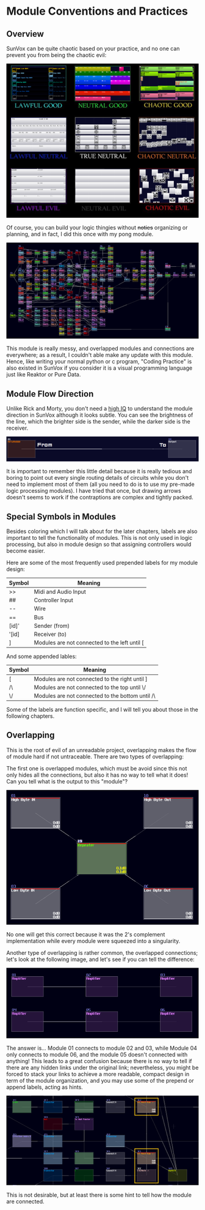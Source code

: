 # Module Conventions and Practices
## Overview
SunVox can be quite chaotic based on your practice, and no one can prevent you from being the chaotic evil:

![](../images/memes/Alignment_Chart_of_SunVox_Pattern.png)

Of course, you can build your logic thingies without ~~noties~~ organizing or planning, and in fact, I did this once with my pong module. 

![The Internal of My Pong Module](../images/module_flows/the_messy_pong_module.png)

This module is really messy, and overlapped modules and connections are everywhere; as a result, I couldn't able make any update with this module. Hence, like writing your normal python or c program, "Coding Practice" is also existed in SunVox if you consider it is a visual programming language just like Reaktor or Pure Data.

## Module Flow Direction
Unlike Rick and Morty, you don't need a [high IQ](https://knowyourmeme.com/memes/to-be-fair-you-have-to-have-a-very-high-iq-to-understand-rick-and-morty) to understand the module direction in SunVox although it looks subtle. You can see the brightness of the line, which the brighter side is the sender, while the darker side is the receiver. 

![Flow Direction](../images/module_flows/module_flow_direction.png)

It is important to remember this little detail because it is really tedious and boring to point out every single routing details of circuits while you don't need to implement most of them (all you need to do is to use my pre-made logic processing modules). I have tried that once, but drawing arrows doesn't seems to work if the contraptions are complex and tightly packed.

## Special Symbols in Modules
Besides coloring which I will talk about for the later chapters, labels are also important to tell the functionality of modules. This is not only used in logic processing, but also in module design so that assigning controllers would become easier.

Here are some of the most frequently used prepended labels for my module design:

| Symbol  | Meaning                                           |
|---------|---------------------------------------------------|
| >>      | Midi and Audio Input                              |
| ##      | Controller Input                                  |
| --      | Wire                                              |
| ==      | Bus                                               |
| [id]'   | Sender (from)                                     |
| '[id]   | Receiver (to)                                     |
| ]       | Modules are not connected to the left until [     |

And some appended lables:

| Symbol  | Meaning                                           |
|---------|---------------------------------------------------|
| [       | Modules are not connected to the right until ]    |
| /\      | Modules are not connected to the top until \\/    |
| \\/      | Modules are not connected to the bottom until /\ |

Some of the labels are function specific, and I will tell you about those in the following chapters.


## Overlapping
This is the root of evil of an unreadable project, overlapping makes the flow of module hard if not untraceable. There are two types of overlapping:

The first one is overlapped modules, which must be avoid since this not only hides all the connections, but also it has no way to tell what it does! Can you tell what is the output to this "module"?

![singularity](../images/module_flows/singularity.png)

No one will get this correct because it was the 2's complement implementation while every module were squeezed into a singularity. 

Another type of overlapping is rather common, the overlapped connections; let's look at the following image, and let's see if you can tell the difference:

![are_they_the_same](../images/module_flows/are_they_the_same.png)

The answer is... Module 01 connects to module 02 and 03, while Module 04 only connects to module 06, and the module 05 doesn't connected with anything! This leads to a great confusion because there is no way to tell if there are any hidden links under the original link; nevertheless, you might be forced to stack your links to achieve a more readable, compact design in term of the module organization, and you may use some of the prepend or append labels, acting as hints.

![label_example](../images/module_flows/prepended_labels.png)

This is not desirable, but at least there is some hint to tell how the module are connected.